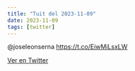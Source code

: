 ```yaml
---
title: "Tuit del 2023-11-09"
date: 2023-11-09
tags: [twitter]
---
```


@joseleonserna https://t.co/EiwMiLsxLW



[Ver en Twitter](https://twitter.com/i/web/status/1722741599392628920)
